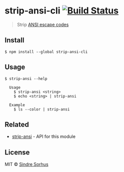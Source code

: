# strip-ansi-cli [![Build Status](https://travis-ci.org/chalk/strip-ansi-cli.svg?branch=master)](https://travis-ci.org/chalk/strip-ansi-cli)

> Strip [ANSI escape codes](http://en.wikipedia.org/wiki/ANSI_escape_code)


## Install

```
$ npm install --global strip-ansi-cli
```


## Usage

```
$ strip-ansi --help

  Usage
    $ strip-ansi <string>
    $ echo <string> | strip-ansi

  Example
    $ ls --color | strip-ansi
```


## Related

- [strip-ansi](https://github.com/chalk/strip-ansi) - API for this module


## License

MIT © [Sindre Sorhus](http://sindresorhus.com)
